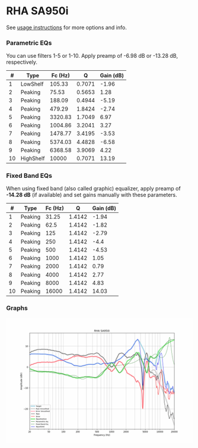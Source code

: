 # RHA SA950i
See [usage instructions](https://github.com/jaakkopasanen/AutoEq#usage) for more options and info.

### Parametric EQs
You can use filters 1-5 or 1-10. Apply preamp of -6.98 dB or -13.28 dB, respectively.

|   # | Type      |   Fc (Hz) |      Q |   Gain (dB) |
|-----|-----------|-----------|--------|-------------|
|   1 | LowShelf  |    105.33 | 0.7071 |       -1.96 |
|   2 | Peaking   |     75.53 | 0.5653 |        1.28 |
|   3 | Peaking   |    188.09 | 0.4944 |       -5.19 |
|   4 | Peaking   |    479.29 | 1.8424 |       -2.74 |
|   5 | Peaking   |   3320.83 | 1.7049 |        6.97 |
|   6 | Peaking   |   1004.86 | 3.2041 |        3.27 |
|   7 | Peaking   |   1478.77 | 3.4195 |       -3.53 |
|   8 | Peaking   |   5374.03 | 4.4828 |       -6.58 |
|   9 | Peaking   |   6368.58 | 3.9069 |        4.22 |
|  10 | HighShelf |  10000    | 0.7071 |       13.19 |

### Fixed Band EQs
When using fixed band (also called graphic) equalizer, apply preamp of **-14.28 dB** (if available) and set gains manually with these parameters.

|   # | Type    |   Fc (Hz) |      Q |   Gain (dB) |
|-----|---------|-----------|--------|-------------|
|   1 | Peaking |     31.25 | 1.4142 |       -1.94 |
|   2 | Peaking |     62.5  | 1.4142 |       -1.82 |
|   3 | Peaking |    125    | 1.4142 |       -2.79 |
|   4 | Peaking |    250    | 1.4142 |       -4.4  |
|   5 | Peaking |    500    | 1.4142 |       -4.53 |
|   6 | Peaking |   1000    | 1.4142 |        1.05 |
|   7 | Peaking |   2000    | 1.4142 |        0.79 |
|   8 | Peaking |   4000    | 1.4142 |        2.77 |
|   9 | Peaking |   8000    | 1.4142 |        4.83 |
|  10 | Peaking |  16000    | 1.4142 |       14.03 |

### Graphs
![](./RHA%20SA950i.png)
